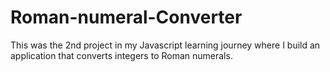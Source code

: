 # Roman-numeral-Converter
This was the 2nd project in my Javascript learning journey where I build an application that converts integers to Roman numerals.
